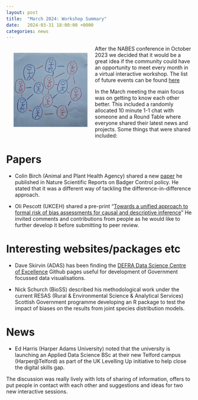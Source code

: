 ```yaml
---
layout: post
title:  "March 2024: Workshop Summary"
date:   2024-03-31 18:00:00 +0000
categories: news
---
```


<p><img src="img/Networking OrangeBluev1.jpg" alt="Networking Sketch" width=200px hspace="20" vspace="20" style="float:left">

After the NABES conference in October 2023 we decided that it would be a great idea if the community could have an opportunity to meet every month in a virtual interactive workshop. The list of future events can be found [here](/events)

In the March meeting the main focus was on getting to know each other better.  This included a randomly allocated 10 minute 1-1 chat with someone and a Round Table where everyone shared their latest news and projects. Some things that were shared included:

# Papers

* Colin Birch (Animal and Plant Health Agency) shared a new [paper](https://www.nature.com/articles/s41598-024-54062-4.pdf) he published in Nature Scientific Reports on Badger Control policy. He stated that it was a different way of tackling the difference-in-difference approach.

* Oli Pescott (UKCEH) shared a pre-print “[Towards a unified approach to formal risk of bias assessments for causal and descriptive inference](https://arxiv.org/abs/2308.11458)” He invited comments and contributions from people as he would like to further develop it before submitting to peer review.

# Interesting websites/packages etc

* Dave Skirvin (ADAS) has been finding the [DEFRA Data Science Centre of Excellence](https://github.com/Defra-Data-Science-Centre-of-Excellence) Github pages useful for development of Government focussed data visualisations.

* Nick Schurch (BioSS) described his methodological work under the current RESAS (Rural & Environmental Science & Analytical Services) Scottish Government programme developing an R package to test the impact of biases on the results from joint species distribution models.

# News

* Ed Harris (Harper Adams University) noted that the university is launching an Applied Data Science BSc at their new Telford campus (Harper@Telford) as part of the UK Levelling Up initiative to help close the digital skills gap.

The discussion was really lively with lots of sharing of information, offers to put people in contact with each other and suggestions and ideas for two new interactive sessions.
